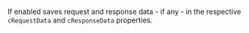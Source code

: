 ﻿If enabled saves request and response data - if any - in the respective `cRequestData` and `cResponseData` properties.